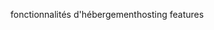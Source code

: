 <span data-ttu-id="ec4ac-101">fonctionnalités d'hébergement</span><span class="sxs-lookup"><span data-stu-id="ec4ac-101">hosting features</span></span>
